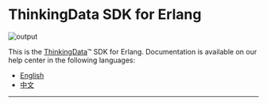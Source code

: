 # ThinkingData SDK for Erlang
![output](https://user-images.githubusercontent.com/53337625/205621683-ed9b97ef-6a52-4903-a2c0-a955dddebb7d.png)

This is the [ThinkingData](https://www.thinkingdata.cn)™ SDK for Erlang. Documentation is available on our help center in the following languages:

- [English](https://docs.thinkingdata.cn/ta-manual/latest/installation/installation_menu/server_sdk/erlang_sdk_installation/erlang_sdk_installation.html)
- [中文](https://docs.thinkingdata.cn/ta-manual/latest/installation/installation_menu/server_sdk/erlang_sdk_installation/erlang_sdk_installation.html)

---
